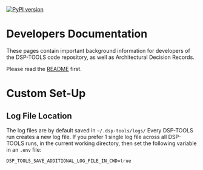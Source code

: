 [![PyPI version](https://badge.fury.io/py/dsp-tools.svg)](https://badge.fury.io/py/dsp-tools)

# Developers Documentation

These pages contain important background information 
for developers of the DSP-TOOLS code repository, 
as well as Architectural Decision Records.

Please read the [README](https://github.com/dasch-swiss/dsp-tools#readme) first.

# Custom Set-Up

## Log File Location 

The log files are by default saved in `~/.dsp-tools/logs/`
Every DSP-TOOLS run creates a new log file.
If you prefer 1 single log file across all DSP-TOOLS runs, in the current working directory, 
then set the following variable in an `.env` file:


  ```env
  DSP_TOOLS_SAVE_ADDITIONAL_LOG_FILE_IN_CWD=true
  ```
